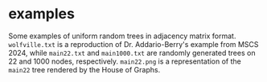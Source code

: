 # examples

Some examples of uniform random trees in adjacency matrix format. `wolfville.txt` is a reproduction of Dr. Addario-Berry's example from MSCS 2024, while `main22.txt` and `main1000.txt` are randomly generated trees on 22 and 1000 nodes, respectively. `main22.png` is a representation of the `main22` tree rendered by the House of Graphs.
